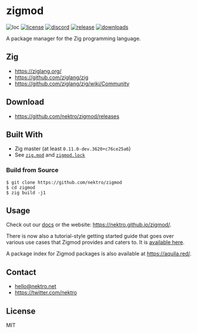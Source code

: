 # zigmod
![loc](https://sloc.xyz/github/nektro/zigmod)
[![license](https://img.shields.io/github/license/nektro/zigmod.svg)](https://github.com/nektro/zigmod/blob/master/LICENSE)
[![discord](https://img.shields.io/discord/551971034593755159.svg?logo=discord)](https://discord.gg/P6Y4zQC)
[![release](https://img.shields.io/github/v/release/nektro/zigmod)](https://github.com/nektro/zigmod/releases/latest)
[![downloads](https://img.shields.io/github/downloads/nektro/zigmod/total.svg)](https://github.com/nektro/zigmod/releases)

A package manager for the Zig programming language.

## Zig
- https://ziglang.org/
- https://github.com/ziglang/zig
- https://github.com/ziglang/zig/wiki/Community

## Download
- https://github.com/nektro/zigmod/releases

## Built With
- Zig master (at least `0.11.0-dev.3620+c76ce25a6`)
- See [`zig.mod`](./zig.mod) and [`zigmod.lock`](./zigmod.lock)

### Build from Source
```
$ git clone https://github.com/nektro/zigmod
$ cd zigmod
$ zig build -j1
```

## Usage
Check out our [docs](docs/) or the website: https://nektro.github.io/zigmod/.

There is now also a tutorial-style getting started guide that goes over various use cases that Zigmod provides and caters to. It is [available here](docs/tutorial.md).

A package index for Zigmod packages is also available at https://aquila.red/.

## Contact
- hello@nektro.net
- https://twitter.com/nektro

## License
MIT
